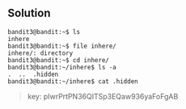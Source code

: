 ## Solution

``` Shell
bandit3@bandit:~$ ls
inhere
bandit3@bandit:~$ file inhere/
inhere/: directory
bandit3@bandit:~$ cd inhere/
bandit3@bandit:~/inhere$ ls -a
.  ..  .hidden
bandit3@bandit:~/inhere$ cat .hidden 
```

> key:
pIwrPrtPN36QITSp3EQaw936yaFoFgAB
